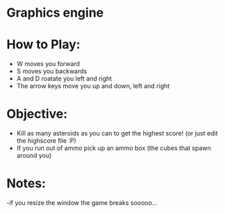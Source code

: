 # Graphics engine

# How to Play:
- W moves you forward
- S moves you backwards
- A and D roatate you left and right
- The arrow keys move you up and down, left and right

# Objective:
- Kill as many asteroids as you can to get the highest score! (or just edit the highscore file :P)
- If you run out of ammo pick up an ammo box (the cubes that spawn around you)

# Notes:
-if you resize the window the game breaks sooooo...
